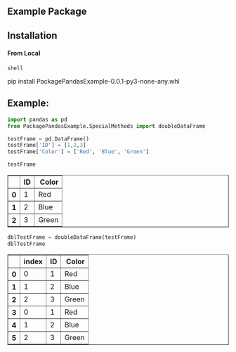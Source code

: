 ## Example Package

## Installation

#### From Local

```shell```

pip install PackagePandasExample-0.0.1-py3-none-any.whl

## Example:


```python
import pandas as pd
from PackagePandasExample.SpecialMethods import doubleDataFrame

testFrame = pd.DataFrame()
testFrame['ID'] = [1,2,3]
testFrame['Color'] = ['Red', 'Blue', 'Green']

testFrame
```




<div>
<style scoped>
    .dataframe tbody tr th:only-of-type {
        vertical-align: middle;
    }

    .dataframe tbody tr th {
        vertical-align: top;
    }

    .dataframe thead th {
        text-align: right;
    }
</style>
<table border="1" class="dataframe">
  <thead>
    <tr style="text-align: right;">
      <th></th>
      <th>ID</th>
      <th>Color</th>
    </tr>
  </thead>
  <tbody>
    <tr>
      <th>0</th>
      <td>1</td>
      <td>Red</td>
    </tr>
    <tr>
      <th>1</th>
      <td>2</td>
      <td>Blue</td>
    </tr>
    <tr>
      <th>2</th>
      <td>3</td>
      <td>Green</td>
    </tr>
  </tbody>
</table>
</div>




```python
dblTestFrame = doubleDataFrame(testFrame)
dblTestFrame
```




<div>
<style scoped>
    .dataframe tbody tr th:only-of-type {
        vertical-align: middle;
    }

    .dataframe tbody tr th {
        vertical-align: top;
    }

    .dataframe thead th {
        text-align: right;
    }
</style>
<table border="1" class="dataframe">
  <thead>
    <tr style="text-align: right;">
      <th></th>
      <th>index</th>
      <th>ID</th>
      <th>Color</th>
    </tr>
  </thead>
  <tbody>
    <tr>
      <th>0</th>
      <td>0</td>
      <td>1</td>
      <td>Red</td>
    </tr>
    <tr>
      <th>1</th>
      <td>1</td>
      <td>2</td>
      <td>Blue</td>
    </tr>
    <tr>
      <th>2</th>
      <td>2</td>
      <td>3</td>
      <td>Green</td>
    </tr>
    <tr>
      <th>3</th>
      <td>0</td>
      <td>1</td>
      <td>Red</td>
    </tr>
    <tr>
      <th>4</th>
      <td>1</td>
      <td>2</td>
      <td>Blue</td>
    </tr>
    <tr>
      <th>5</th>
      <td>2</td>
      <td>3</td>
      <td>Green</td>
    </tr>
  </tbody>
</table>
</div>


